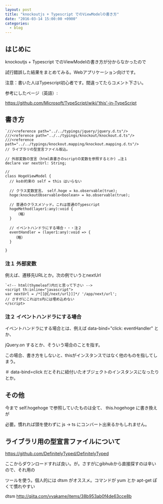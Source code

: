 ```yaml
---
layout: post
title: "knockoutjs + Typescript でのViewModelの書き方"
date: "2016-03-14 15:00:00 +0900"
categories: 
  - blog
---
```

## はじめに

knockoutjs + Typescript でのViewModelの書き方が分からなかったので  

試行錯誤した結果をまとめてみる。Webアプリケーション向けです。  

注意：書いた人はTypescript初心者です。間違ってたらコメント下さい。  


参考にしたページ（英語）:  

<a href="https://github.com/Microsoft/TypeScript/wiki/'this'-in-TypeScript">https://github.com/Microsoft/TypeScript/wiki/'this'-in-TypeScript  

## 書き方
```
`///<reference path="../../typings/jquery/jquery.d.ts"/>
///<reference path="../../typings/knockout/knockout.d.ts"/>
///<reference path="../../typings/knockout.mapping/knockout.mapping.d.ts"/>
// ライブラリの型宣言ファイル取込。

// 外部変数の宣言（html直書きのscriptの変数を参照するとか) …注１
declare var nextUrl: String;

// 
class HogeViewModel {
  // koお約束の self = this はいらない

  // クラス変数宣言。 self.hoge = ko.observable(true);
  hoge:knockoutObservable<boolean> = ko.observable(true);

  // 普通のクラスメソッド。これは普通のTypescript
  hogeMethod(layer1:any):void {
     （略） 
  }

  // イベントハンドラにする場合・・・注２
  eventHandler = (layer1:any):void => {
    （略）
  }

}
````

### 注１ 外部変数

例えば、遷移先URLとか。次の例でいうとnextUrl  

```
`<!-- html(thymeleaf)内だと思って下さい -->
<script th:inline="javascript">
var nextUrl = /*[[@{/next/url}]]*/ '/app/next/url';
// さすがにこれはts内には埋め込めない
</script>
````

### 注２ イベントハンドラにする場合

イベントハンドラにする場合とは、例えば data-bind="click: eventHandler" とか、  

jQuery.on するとか、そういう場合のことを指す。  

この場合、書き方をしないと、thisがインスタンスではなく他のものを指してしまう。  

＃ data-bind=click だとそれに紐付いたオブジェクトのインスタンスになったりとか。  

## その他

今まで self.hogehoge で参照していたものは全て、 this.hogehoge に書き換えが  

必要。慣れれば頭を使わずに js -> ts にコンバート出来るかもしれません。  

## ライブラリ用の型宣言ファイルについて

<a href="https://github.com/DefinitelyTyped/DefinitelyTyped">https://github.com/DefinitelyTyped/DefinitelyTyped  

ここからダウンロードすれば良い。が。さすがにgibhubから直接探すのは辛いので、それ用の  

ツールを使う。個人的には dtsm がオススメ。コマンドが yum とか apt-get ぽくて慣れやすい  

dtsm <a href="http://qiita.com/vvakame/items/38b953ab0f4de63cce8b">http://qiita.com/vvakame/items/38b953ab0f4de63cce8b  


